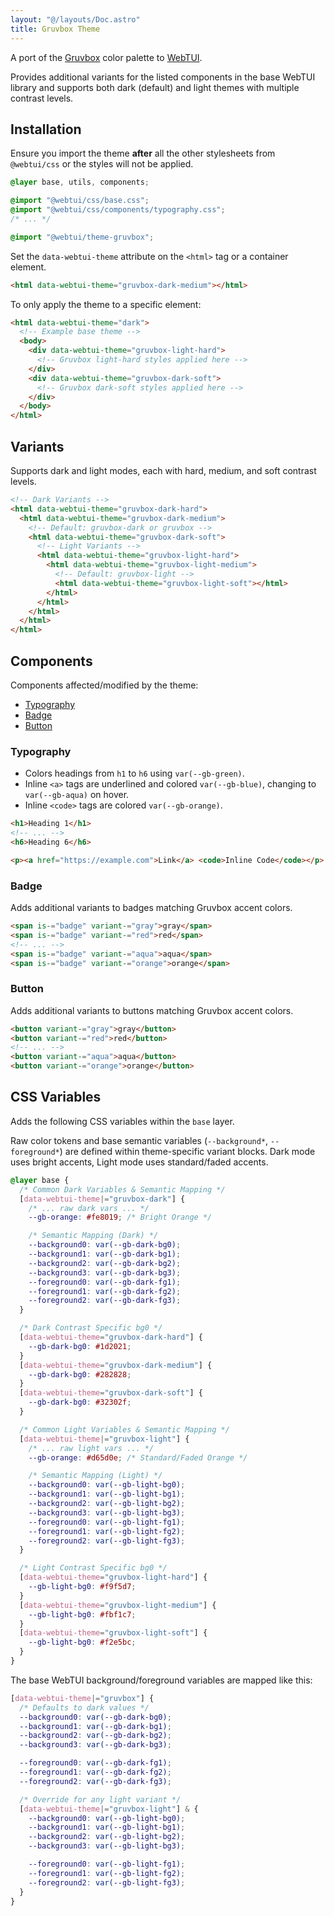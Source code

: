 ```yaml
---
layout: "@/layouts/Doc.astro"
title: Gruvbox Theme
---
```


A port of the [Gruvbox](https://github.com/morhetz/gruvbox) color palette to [WebTUI](https://github.com/webtui/webtui).

Provides additional variants for the listed components in the base WebTUI library and supports both dark (default) and light themes with multiple contrast levels.

## Installation

Ensure you import the theme **after** all the other stylesheets from `@webtui/css` or the styles will not be applied.

```css
@layer base, utils, components;

@import "@webtui/css/base.css";
@import "@webtui/css/components/typography.css";
/* ... */

@import "@webtui/theme-gruvbox";
```

Set the `data-webtui-theme` attribute on the `<html>` tag or a container element.

```html
<html data-webtui-theme="gruvbox-dark-medium"></html>
```

To only apply the theme to a specific element:

```html
<html data-webtui-theme="dark">
  <!-- Example base theme -->
  <body>
    <div data-webtui-theme="gruvbox-light-hard">
      <!-- Gruvbox light-hard styles applied here -->
    </div>
    <div data-webtui-theme="gruvbox-dark-soft">
      <!-- Gruvbox dark-soft styles applied here -->
    </div>
  </body>
</html>
```

## Variants

Supports dark and light modes, each with hard, medium, and soft contrast levels.

```html
<!-- Dark Variants -->
<html data-webtui-theme="gruvbox-dark-hard">
  <html data-webtui-theme="gruvbox-dark-medium">
    <!-- Default: gruvbox-dark or gruvbox -->
    <html data-webtui-theme="gruvbox-dark-soft">
      <!-- Light Variants -->
      <html data-webtui-theme="gruvbox-light-hard">
        <html data-webtui-theme="gruvbox-light-medium">
          <!-- Default: gruvbox-light -->
          <html data-webtui-theme="gruvbox-light-soft"></html>
        </html>
      </html>
    </html>
  </html>
</html>
```

## Components

Components affected/modified by the theme:

- [Typography](#typography)
- [Badge](#badge)
- [Button](#button)

### Typography

- Colors headings from `h1` to `h6` using `var(--gb-green)`.
- Inline `<a>` tags are underlined and colored `var(--gb-blue)`, changing to `var(--gb-aqua)` on hover.
- Inline `<code>` tags are colored `var(--gb-orange)`.

```html
<h1>Heading 1</h1>
<!-- ... -->
<h6>Heading 6</h6>

<p><a href="https://example.com">Link</a> <code>Inline Code</code></p>
```

### Badge

Adds additional variants to badges matching Gruvbox accent colors.

```html
<span is-="badge" variant-="gray">gray</span>
<span is-="badge" variant-="red">red</span>
<!-- ... -->
<span is-="badge" variant-="aqua">aqua</span>
<span is-="badge" variant-="orange">orange</span>
```

### Button

Adds additional variants to buttons matching Gruvbox accent colors.

```html
<button variant-="gray">gray</button>
<button variant-="red">red</button>
<!-- ... -->
<button variant-="aqua">aqua</button>
<button variant-="orange">orange</button>
```

## CSS Variables

Adds the following CSS variables within the `base` layer.

Raw color tokens and base semantic variables (`--background*`, `--foreground*`) are defined within theme-specific variant blocks. Dark mode uses bright accents, Light mode uses standard/faded accents.

```css
@layer base {
  /* Common Dark Variables & Semantic Mapping */
  [data-webtui-theme|="gruvbox-dark"] {
    /* ... raw dark vars ... */
    --gb-orange: #fe8019; /* Bright Orange */

    /* Semantic Mapping (Dark) */
    --background0: var(--gb-dark-bg0);
    --background1: var(--gb-dark-bg1);
    --background2: var(--gb-dark-bg2);
    --background3: var(--gb-dark-bg3);
    --foreground0: var(--gb-dark-fg1);
    --foreground1: var(--gb-dark-fg2);
    --foreground2: var(--gb-dark-fg3);
  }

  /* Dark Contrast Specific bg0 */
  [data-webtui-theme="gruvbox-dark-hard"] {
    --gb-dark-bg0: #1d2021;
  }
  [data-webtui-theme="gruvbox-dark-medium"] {
    --gb-dark-bg0: #282828;
  }
  [data-webtui-theme="gruvbox-dark-soft"] {
    --gb-dark-bg0: #32302f;
  }

  /* Common Light Variables & Semantic Mapping */
  [data-webtui-theme|="gruvbox-light"] {
    /* ... raw light vars ... */
    --gb-orange: #d65d0e; /* Standard/Faded Orange */

    /* Semantic Mapping (Light) */
    --background0: var(--gb-light-bg0);
    --background1: var(--gb-light-bg1);
    --background2: var(--gb-light-bg2);
    --background3: var(--gb-light-bg3);
    --foreground0: var(--gb-light-fg1);
    --foreground1: var(--gb-light-fg2);
    --foreground2: var(--gb-light-fg3);
  }

  /* Light Contrast Specific bg0 */
  [data-webtui-theme="gruvbox-light-hard"] {
    --gb-light-bg0: #f9f5d7;
  }
  [data-webtui-theme="gruvbox-light-medium"] {
    --gb-light-bg0: #fbf1c7;
  }
  [data-webtui-theme="gruvbox-light-soft"] {
    --gb-light-bg0: #f2e5bc;
  }
}
```

The base WebTUI background/foreground variables are mapped like this:

```css
[data-webtui-theme|="gruvbox"] {
  /* Defaults to dark values */
  --background0: var(--gb-dark-bg0);
  --background1: var(--gb-dark-bg1);
  --background2: var(--gb-dark-bg2);
  --background3: var(--gb-dark-bg3);

  --foreground0: var(--gb-dark-fg1);
  --foreground1: var(--gb-dark-fg2);
  --foreground2: var(--gb-dark-fg3);

  /* Override for any light variant */
  [data-webtui-theme|="gruvbox-light"] & {
    --background0: var(--gb-light-bg0);
    --background1: var(--gb-light-bg1);
    --background2: var(--gb-light-bg2);
    --background3: var(--gb-light-bg3);

    --foreground0: var(--gb-light-fg1);
    --foreground1: var(--gb-light-fg2);
    --foreground2: var(--gb-light-fg3);
  }
}
```
